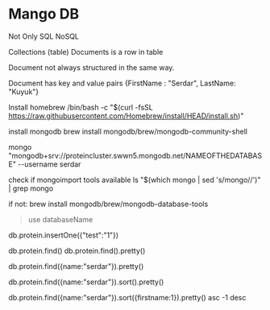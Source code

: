 # Mango DB

Not Only SQL
NoSQL

Collections (table)
Documents is a row in table

Document not always structured in the same way.

Document has key and value pairs
{FirstName : "Serdar",
LastName: "Kuyuk"}

Install homebrew
/bin/bash -c "$(curl -fsSL https://raw.githubusercontent.com/Homebrew/install/HEAD/install.sh)"

install mongodb
brew install mongodb/brew/mongodb-community-shell

mongo "mongodb+srv://proteincluster.swwn5.mongodb.net/NAMEOFTHEDATABASE" --username serdar

check if mongoimport tools available
 ls "$(which mongo | sed 's/mongo//')" | grep mongo

if not:
brew install mongodb/brew/mongodb-database-tools


> use databaseName

db.protein.insertOne({"test":"1"})

db.protein.find()
db.protein.find().pretty()

db.protein.find({name:"serdar"}).pretty()

db.protein.find({name:"serdar"}).sort().pretty()

db.protein.find({name:"serdar"}).sort({firstname:1}).pretty() asc -1 desc
